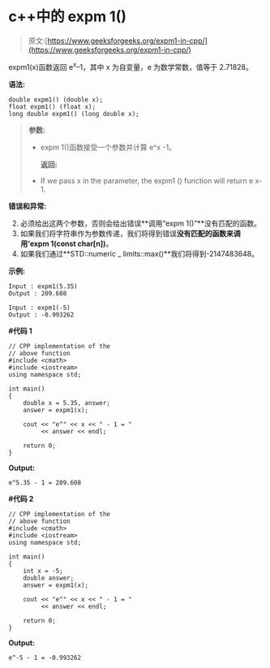 # c++中的 expm 1()

> 原文:[https://www.geeksforgeeks.org/expm1-in-cpp/](https://www.geeksforgeeks.org/expm1-in-cpp/)

expm1(x)函数返回 e<sup>x</sup>–1，其中 x 为自变量，e 为数学常数，值等于 2.71828。

**语法:**

```
double expm1() (double x);
float expm1() (float x);
long double expm1() (long double x);

```

> **参数:**
> 
> *   expm 1()函数接受一个参数并计算 e^x -1。
>     
>     **返回:**
>     
>     
>     
>     
> *   If we pass x in the parameter, the expm1 () function will return e x-1.

**错误和异常:**

2.  必须给出这两个参数，否则会给出错误**调用“expm 1()”**没有匹配的函数。
3.  如果我们将字符串作为参数传递，我们将得到错误**没有匹配的函数来调用‘expm 1(const char[n])**。
4.  如果我们通过**STD::numeric _ limits::max()**我们将得到-2147483648。

**示例:**

```
Input : expm1(5.35)
Output : 209.608

```

```
Input : expm1(-5)
Output : -0.993262

```

**#代码 1**

```
// CPP implementation of the 
// above function
#include <cmath>
#include <iostream>
using namespace std;

int main()
{
    double x = 5.35, answer;
    answer = expm1(x);

    cout << "e^" << x << " - 1 = " 
         << answer << endl;

    return 0;
}
```

**Output:**

```
e^5.35 - 1 = 209.608

```

**#代码 2**

```
// CPP implementation of the 
// above function
#include <cmath>
#include <iostream>
using namespace std;

int main()
{
    int x = -5;
    double answer;
    answer = expm1(x);

    cout << "e^" << x << " - 1 = " 
         << answer << endl;

    return 0;
}
```

**Output:**

```
e^-5 - 1 = -0.993262

```
